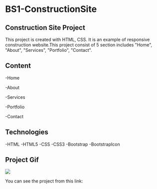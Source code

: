 # BS1-ConstructionSite

<h2>Construction Site Project</h2>

This project is created with HTML, CSS. It is an example of responsive construction website.This project consist of 5 section includes "Home", "About", "Services", "Portfolio",  "Contact".

<h2>Content</h2>

-Home

-About

-Services

-Portfolio

-Contact

<h2>Technologies</h2>

-HTML -HTML5 -CSS -CSS3 -Bootstrap -BootstrapIcon

<h2>Project Gif</h2>

![](img/ecocraft.gif)

You can see the project from this link: 